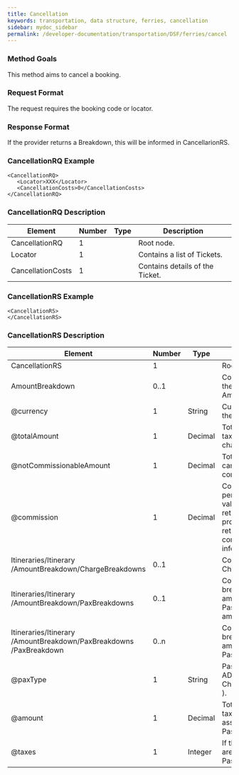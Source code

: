 ```yaml
---
title: Cancellation
keywords: transportation, data structure, ferries, cancellation
sidebar: mydoc_sidebar
permalink: /developer-documentation/transportation/DSF/ferries/cancel
---
```




### Method Goals


This method aims to cancel a booking.



### Request Format


The request requires the booking code or locator.



### Response Format


If the provider returns a Breakdown, this will be informed in
CancellarionRS.



### CancellationRQ Example




    <CancellationRQ>
       <Locator>XXX</Locator>
       <CancellationCosts>0</CancellationCosts>
    </CancellationRQ>



### CancellationRQ Description



| **Element**				| **Number**	| **Type**	| **Description**				|
| ------------------------------------- | ------------- | ------------- | --------------------------------------------- |
| CancellationRQ              		| 1     	|		| Root node.					|
| Locator                     		| 1     	|		| Contains a list of Tickets.			|
| CancellationCosts           		| 1     	|		| Contains details of the Ticket.		|



### CancellationRS Example




    <CancellationRS>
    </CancellationRS>



### CancellationRS Description



| **Element**				 | **Number**	| **Type**	| **Description**						|
| -------------------------------------- | ------------ | ------------- | ------------------------------------------------------------- |
| CancellationRS                	 | 1    	|		| Root node.							|
| AmountBreakdown               	 | 0..1   	|		| Contains details of the AmountBreakdown.			|
| @currency                		 | 1 		| String	| Currency code of the fare.					|
| @totalAmount              		 | 1 		| Decimal	| Total amount. with taxes and other charges included.		|
| @notCommissionableAmount 		 | 1 		| Decimal	| Total amount that can not be commissioned.			|
| @commission              		 | 1 		| Decimal	| Commission percentage. A -1 value will be returned if the provider doesn't return any comission information.	|
| Itineraries/Itinerary /AmountBreakdown/ChargeBreakdowns | 0..1 |  	| Contains a list of ChargeBreakdowns.				|
| Itineraries/Itinerary /AmountBreakdown/PaxBreakdowns | 0..1 |  	| Contains a list of breakdown amounts for each Passenger (ADT amount, etc.).	|
| Itineraries/Itinerary /AmountBreakdown/PaxBreakdowns /PaxBreakdown | 0..n |  | Contains details of breakdown amounts for each Passenger. |
| @paxType                 		 | 1 		| String	| Passenger type: ADT ( Adult ), CHD ( Child ) & INF ( Infant ).  |
| @amount                  		 | 1  		| Decimal	| Total amount, with taxes included, associated to the Passenger. |
| @taxes                   		 | 1 		| Integer	| If they exist, taxes are applied for this Passenger type.	|

